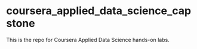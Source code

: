 # coursera_applied_data_science_capstone
This is the repo for Coursera Applied Data Science hands-on labs.
